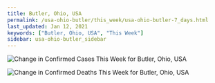 ```yaml
---
title: Butler, Ohio, USA
permalink: /usa-ohio-butler/this_week/usa-ohio-butler-7_days.html
last_updated: Jan 12, 2021
keywords: ["Butler, Ohio, USA", "This Week"]
sidebar: usa-ohio-butler_sidebar
---
```


![Change in Confirmed Cases This Week for Butler, Ohio, USA](/covid_tracker/images/graphs/usa-ohio-butler-delta_confirmed-7_days_graph.png)

![Change in Confirmed Deaths This Week for Butler, Ohio, USA](/covid_tracker/images/graphs/usa-ohio-butler-delta_deaths-7_days_graph.png)
